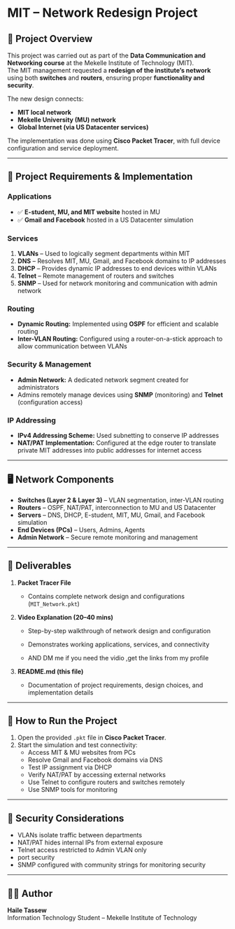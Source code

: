 # MIT – Network Redesign Project

## 📖 Project Overview
This project was carried out as part of the **Data Communication and Networking course** at the Mekelle Institute of Technology (MIT).  
The MIT management requested a **redesign of the institute’s network** using both **switches** and **routers**, ensuring proper **functionality and security**.  

The new design connects:
- **MIT local network**
- **Mekelle University (MU) network**
- **Global Internet (via US Datacenter services)**  

The implementation was done using **Cisco Packet Tracer**, with full device configuration and service deployment.

---

## 🎯 Project Requirements & Implementation

### Applications 
- ✅ **E-student, MU, and MIT website** hosted in MU  
- ✅ **Gmail and Facebook** hosted in a US Datacenter simulation  

### Services 
1. **VLANs** – Used to logically segment departments within MIT  
2. **DNS** – Resolves MIT, MU, Gmail, and Facebook domains to IP addresses  
3. **DHCP** – Provides dynamic IP addresses to end devices within VLANs  
4. **Telnet** – Remote management of routers and switches  
5. **SNMP** – Used for network monitoring and communication with admin network  

### Routing
- **Dynamic Routing:** Implemented using **OSPF** for efficient and scalable routing  
- **Inter-VLAN Routing:** Configured using a router-on-a-stick approach to allow communication between VLANs  

### Security & Management 
- **Admin Network:** A dedicated network segment created for administrators  
- Admins remotely manage devices using **SNMP** (monitoring) and **Telnet** (configuration access)  

### IP Addressing 
- **IPv4 Addressing Scheme:** Used subnetting to conserve IP addresses  
- **NAT/PAT Implementation:** Configured at the edge router to translate private MIT addresses into public addresses for internet access  

---

## 🖥️ Network Components
- **Switches (Layer 2 & Layer 3)** – VLAN segmentation, inter-VLAN routing  
- **Routers** – OSPF, NAT/PAT, interconnection to MU and US Datacenter  
- **Servers** – DNS, DHCP, E-student, MIT, MU, Gmail, and Facebook simulation  
- **End Devices (PCs)** – Users, Admins, Agents  
- **Admin Network** – Secure remote monitoring and management  

---

## 📂 Deliverables
1. **Packet Tracer File**  
   - Contains complete network design and configurations (`MIT_Network.pkt`)  

2. **Video Explanation (20–40 mins)**  
   - Step-by-step walkthrough of network design and configuration  
   - Demonstrates working applications, services, and connectivity
  
   - AND DM me if you need the vidio ,get the links from my profile 

3. **README.md (this file)**  
   - Documentation of project requirements, design choices, and implementation details  

---

## 🚀 How to Run the Project
1. Open the provided `.pkt` file in **Cisco Packet Tracer**.  
2. Start the simulation and test connectivity:  
   - Access MIT & MU websites from PCs  
   - Resolve Gmail and Facebook domains via DNS  
   - Test IP assignment via DHCP  
   - Verify NAT/PAT by accessing external networks  
   - Use Telnet to configure routers and switches remotely  
   - Use SNMP tools for monitoring  

---

## 🔐 Security Considerations
- VLANs isolate traffic between departments  
- NAT/PAT hides internal IPs from external exposure  
- Telnet access restricted to Admin VLAN only
- port security
- SNMP configured with community strings for monitoring security  

---

## 👨‍💻 Author
**Haile Tassew**  
Information Technology Student – Mekelle Institute of Technology  
